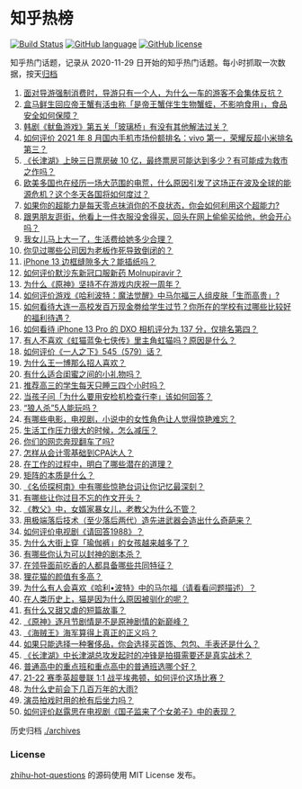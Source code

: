 # 知乎热榜
[![Build Status](https://github.com/ToWeLong/zhihu-hot-questions/workflows/CI/badge.svg)](https://github.com/ToWeLong/zhihu-hot-questions/actions)
[![GitHub language](https://img.shields.io/badge/language-golang-orange.svg)](https://golang.org/)
[![GitHub license](https://img.shields.io/github/license/ToWeLong/zhihu-hot-questions)](https://github.com/ToWeLong/zhihu-hot-questions/blob/main/LICENSE)

知乎热门话题，记录从 2020-11-29 日开始的知乎热门话题。每小时抓取一次数据，按天[归档](./archives)

<!-- BEGIN -->

1. [面对导游强制消费时，导游只有一个人，为什么一车的游客不会集体反抗？](https://www.zhihu.com/question/480068075)
1. [盒马鲜生回应帝王蟹有活虫称「是帝王蟹伴生生物蟹蛭，不影响食用」，食品安全如何保障？](https://www.zhihu.com/question/489992620)
1. [韩剧《鱿鱼游戏》第五关「玻璃桥」有没有其他解法过关？](https://www.zhihu.com/question/487683078)
1. [如何评价 2021 年 8 月国内手机市场份额排名：vivo 第一，荣耀反超小米排名第三？](https://www.zhihu.com/question/489942463)
1. [《长津湖》上映三日票房破 10 亿，最终票房可能达到多少？有可能成为救市之作吗？](https://www.zhihu.com/question/489997811)
1. [欧美多国也在经历一场大范围的电荒，什么原因引发了这场正在波及全球的能源危机？这个冬天各国将如何度过？](https://www.zhihu.com/question/489506476)
1. [如果你的超能力是每天零点抹消你的不良状态，你会如何利用这个超能力?](https://www.zhihu.com/question/485561972)
1. [跟男朋友逛街，他看上一件衣服没舍得买，回头在网上偷偷买给他，他会开心吗？](https://www.zhihu.com/question/489071139)
1. [我女儿马上大一了，生活费给她多少合理？](https://www.zhihu.com/question/470906807)
1. [你见过哪些公司因为老板作死导致倒闭的？](https://www.zhihu.com/question/295095096)
1. [iPhone 13 边框缝隙多大？能插纸吗？](https://www.zhihu.com/question/488700401)
1. [如何评价默沙东新冠口服新药 Molnupiravir？](https://www.zhihu.com/question/448739823)
1. [为什么《原神》坚持不在游戏内庆祝一周年？](https://www.zhihu.com/question/489857533)
1. [如何评价游戏《哈利波特：魔法觉醒》中马尔福三人组皮肤「生而高贵」?](https://www.zhihu.com/question/489409513)
1. [如何看待大连一高校发百万现金劵给学生过节？你所在的学校有过哪些比较好的福利待遇？](https://www.zhihu.com/question/490072945)
1. [如何看待 iPhone 13  Pro 的 DXO 相机评分为 137 分，仅排名第四？](https://www.zhihu.com/question/489775582)
1. [有人不喜欢《虹猫蓝兔七侠传》里主角虹猫吗？原因是什么？](https://www.zhihu.com/question/414968854)
1. [如何评价《一人之下》545（579）话？](https://www.zhihu.com/question/490038254)
1. [为什么王一博那么招人喜欢？](https://www.zhihu.com/question/487773665)
1. [有什么适合闺蜜之间的小礼物吗？](https://www.zhihu.com/question/376166947)
1. [推荐高三的学生每天只睡三四个小时吗？](https://www.zhihu.com/question/490072766)
1. [当孩子问「为什么要用安检机检查行李」该如何回答？](https://www.zhihu.com/question/487478642)
1. [“狼人杀”5人能玩吗？](https://www.zhihu.com/question/266555685)
1. [有哪些电影，电视剧，小说中的女性角色让人觉得惊艳难忘？](https://www.zhihu.com/question/42044626)
1. [生活工作压力很大的时候，怎么减压？](https://www.zhihu.com/question/489856109)
1. [你们的网恋奔现翻车了吗?](https://www.zhihu.com/question/377637754)
1. [怎样从会计零基础到CPA达人？](https://www.zhihu.com/question/35538633)
1. [在工作的过程中，明白了哪些潜在的道理？](https://www.zhihu.com/question/483962834)
1. [矩阵的本质是什么？](https://www.zhihu.com/question/22047061)
1. [《名侦探柯南》中有哪些惊艳台词让你记忆最深刻？](https://www.zhihu.com/question/473368527)
1. [有哪些让你过目不忘的作文开头？](https://www.zhihu.com/question/457392288)
1. [《教父》中，女婿家暴女儿，老教父为什么不管？](https://www.zhihu.com/question/277718004)
1. [用极端落后技术（至少落后两代）造先进武器会造出什么奇葩来？](https://www.zhihu.com/question/478170187)
1. [如何评价电视剧《请回答1988》？](https://www.zhihu.com/question/37297976)
1. [为什么大街上穿「瑜伽裤」的女孩越来越多了？](https://www.zhihu.com/question/482331957)
1. [有哪些你认为可以封神的剧本杀？](https://www.zhihu.com/question/448538675)
1. [在领导面前吃香的人都具备哪些共同特征？](https://www.zhihu.com/question/483496260)
1. [狸花猫的颜值有多高？](https://www.zhihu.com/question/355706006)
1. [为什么有人会喜欢《哈利•波特》中的马尔福（请看看问题描述）？](https://www.zhihu.com/question/488981950)
1. [在人类历史上，猫是因为什么原因被驯化的呢？](https://www.zhihu.com/question/399880441)
1. [有什么又甜又虐的短篇故事？](https://www.zhihu.com/question/481850664)
1. [《原神》逐月节剧情是不是原神剧情的新巅峰？](https://www.zhihu.com/question/490133680)
1. [《海贼王》海军算得上真正的正义吗？](https://www.zhihu.com/question/488406242)
1. [如果只能选择一种奢侈品，你会选择买首饰、包包、手表还是什么？](https://www.zhihu.com/question/489649974)
1. [《长津湖》中长津湖总攻发起时的冲锋是拍摄需要还是真实战术？](https://www.zhihu.com/question/490117216)
1. [普通高中的重点班和重点高中的普通班选哪个好？](https://www.zhihu.com/question/480166663)
1. [21-22 赛季英超曼联 1:1 战平埃弗顿，如何评价这场比赛？](https://www.zhihu.com/question/490301658)
1. [为什么史前会下几百万年的大雨?](https://www.zhihu.com/question/375319488)
1. [演员拍戏时用的枪有后坐力吗？](https://www.zhihu.com/question/265851341)
1. [如何评价赵露思在电视剧《国子监来了个女弟子》中的表现？](https://www.zhihu.com/question/488238797)

<!-- END -->

历史归档 [./archives](./archives)


### License
[zhihu-hot-questions](https://github.com/towelong/zhihu-hot-questions) 的源码使用 MIT License 发布。